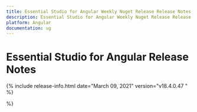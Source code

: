 ```yaml
---
title: Essential Studio for Angular Weekly Nuget Release Release Notes  
description: Essential Studio for Angular Weekly Nuget Release Release Notes  
platform: Angular
documentation: ug
---
```


# Essential Studio for Angular  Release Notes  

{% include release-info.html date="March 09, 2021"  version="v18.4.0.47
" %} 



 %}



